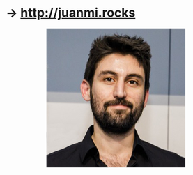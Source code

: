 # → **http://juanmi.rocks**

<p align="center">
  <img alt="juanmirocks profile photo" src="./src/images/profile.jpg"/>
</p>

